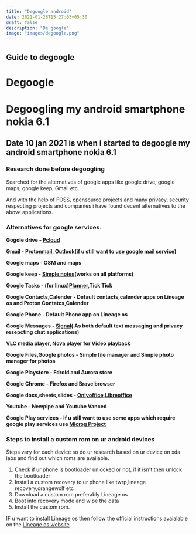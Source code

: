 ```yaml
---
title: "Degoogle android"
date: 2021-01-28T15:27:03+05:30
draft: false
description: "De google"
image: "images/degoogle.png"
---
```


## Guide to degoogle

# Degoogle

# Degoogling my android smartphone nokia 6.1

## Date 10 jan 2021 is when i started to degoogle my android smartphone nokia 6.1

### Research done before degoogling

Searched for the alternatives of google apps like google drive, google maps, google keep, Gmail etc.

And with the help of FOSS, opensource projects and many privacy, security respecting projects and companies i have found decent alternatives to the above
applications.

### Alternatives for google services.

**Gogole drive - [Pcloud](https://my.pcloud.com/)**

**Gmail - [Protonmail](https://protonmail.com/), Outlook(if u still want to use google mail service)**

**Google maps - OSM and maps**

**Google keep - [Simple notes](https://simplenote.com/)(works on all platforms)**

**Google Tasks - (for linux)[Planner](https://flathub.org/apps/details/com.github.alainm23.planner),Tick Tick**

**Google Contacts,Calender - Default contacts,calender apps on Lineage os and Proton Contatcs,Calender**

**Google Phone - Default Phone app on Lineage os**

**Google Messages - [Signal](https://www.signal.org/)( As both default text messaging and privacy resepcting chat applications)**

**VLC media player, Nova player for Video playback**

**Google Files,Google photos - Simple file manager and Simple photo manager for photos**

**Google Playstore - Fdroid and Aurora store**

**Google Chrome - Firefox and Brave browser**

**Google docs,sheets,slides - [Onlyoffice](https://www.onlyoffice.com/),[Libreoffice](https://www.libreoffice.org/)**

**Youtube - Newpipe and Youtube Vanced**

**Google Play services - If u still want to use some apps which require google play services use [Microg Project](https://microg.org)**

### Steps to install a custom rom on ur android devices

Steps vary for each device so do ur research based on ur device on xda labs and find out which roms are available.

1. Check if ur phone is bootloader unlocked or not, if it isn't then unlock the bootloader
2. Install a custom recovery to ur phone like twrp,lineage recovery,orangewolf etc
3. Download a custom rom preferably Lineage os
4. Boot into recovery mode and wipe the data
5. Install the custom rom.

IF u want to install Lineage os then follow the official instructions avaialable on the [Lineage os website](https://lineageos.org/).
